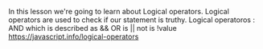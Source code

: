 In this lesson we're going to learn about Logical operators. 
Logical operators are used to check if our statement is truthy.
Logical operatoros : 
AND which is described as &&
OR   is ||
not is  !value 
https://javascript.info/logical-operators
